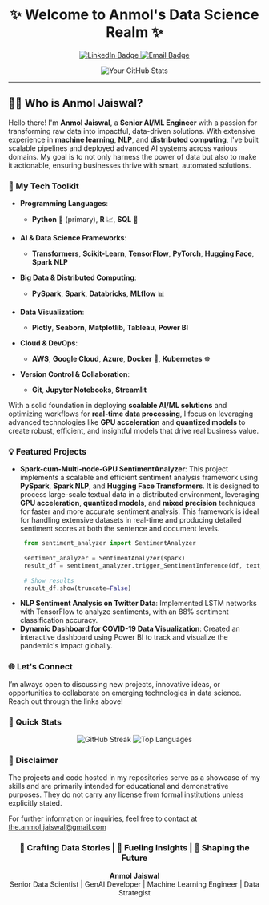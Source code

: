 
<h1 align="center">✨ Welcome to Anmol's Data Science Realm ✨</h1>

<p align="center">
    <a href="https://www.linkedin.com/in/anmol-8756772501/">
        <img src="https://img.shields.io/badge/LinkedIn-blue.svg?style=flat-square&logo=linkedin&labelColor=blue" alt="LinkedIn Badge"/>
    </a>
    <a href="mailto:the.anmol.jaiswal@gmail.com">
        <img src="https://img.shields.io/badge/Email-D14836?style=flat-square&logo=gmail&logoColor=white" alt="Email Badge"/>
    </a>
</p>

<p align="center">
    <img src="https://github-readme-stats.vercel.app/api?username=anmolg1997&show_icons=true&theme=radical" alt="Your GitHub Stats"/>
</p>

---

## 👨‍💻 Who is Anmol Jaiswal?

Hello there! I'm **Anmol Jaiswal**, a **Senior AI/ML Engineer** with a passion for transforming raw data into impactful, data-driven solutions. With extensive experience in **machine learning**, **NLP**, and **distributed computing**, I've built scalable pipelines and deployed advanced AI systems across various domains. My goal is to not only harness the power of data but also to make it actionable, ensuring businesses thrive with smart, automated solutions.

### 🔧 My Tech Toolkit

- **Programming Languages**: 
  - **Python** 🐍 (primary), **R** 📈, **SQL** 💾
  
- **AI & Data Science Frameworks**:
  - **Transformers**, **Scikit-Learn**, **TensorFlow**, **PyTorch**, **Hugging Face**, **Spark NLP**
  
- **Big Data & Distributed Computing**:
  - **PySpark**, **Spark**, **Databricks**, **MLflow** 📊

- **Data Visualization**:
  - **Plotly**, **Seaborn**, **Matplotlib**, **Tableau**, **Power BI**
  
- **Cloud & DevOps**:
  - **AWS**, **Google Cloud**, **Azure**, **Docker** 🐳, **Kubernetes** ☸️

- **Version Control & Collaboration**:
  - **Git**, **Jupyter Notebooks**, **Streamlit**

With a solid foundation in deploying **scalable AI/ML solutions** and optimizing workflows for **real-time data processing**, I focus on leveraging advanced technologies like **GPU acceleration** and **quantized models** to create robust, efficient, and insightful models that drive real business value.

### 💡 Featured Projects

- **Spark-cum-Multi-node-GPU SentimentAnalyzer**: This project implements a scalable and efficient sentiment analysis framework using **PySpark**, **Spark NLP**, and **Hugging Face Transformers**. It is designed to process large-scale textual data in a distributed environment, leveraging **GPU acceleration**, **quantized models**, and **mixed precision** techniques for faster and more accurate sentiment analysis. This framework is ideal for handling extensive datasets in real-time and producing detailed sentiment scores at both the sentence and document levels.
  ```python
   from sentiment_analyzer import SentimentAnalyzer
   
   sentiment_analyzer = SentimentAnalyzer(spark)
   result_df = sentiment_analyzer.trigger_SentimentInference(df, text_column="text", sentParse=True)
   
   # Show results
   result_df.show(truncate=False)
  ```
- **NLP Sentiment Analysis on Twitter Data**: Implemented LSTM networks with TensorFlow to analyze sentiments, with an 88% sentiment classification accuracy.
- **Dynamic Dashboard for COVID-19 Data Visualization**: Created an interactive dashboard using Power BI to track and visualize the pandemic's impact globally.

### 🌐 Let's Connect

I’m always open to discussing new projects, innovative ideas, or opportunities to collaborate on emerging technologies in data science. Reach out through the links above!

### 🚀 Quick Stats

<p align="center">
    <img src="https://github-readme-streak-stats.herokuapp.com/?user=anmolg1997&theme=dark" alt="GitHub Streak"/>
    <img src="https://github-readme-stats.vercel.app/api/top-langs/?username=anmolg1997&layout=compact&theme=vision-friendly-dark" alt="Top Languages"/>
</p>

### 📜 Disclaimer

The projects and code hosted in my repositories serve as a showcase of my skills and are primarily intended for educational and demonstrative purposes. They do not carry any license from formal institutions unless explicitly stated.

For further information or inquiries, feel free to contact at the.anmol.jaiswal@gmail.com

<h3 align="center">💼 Crafting Data Stories | 🚀 Fueling Insights | 🌟 Shaping the Future</h3>

<p align="center">
    <b>Anmol Jaiswal</b><br>
    Senior Data Scientist | GenAI Developer | Machine Learning Engineer | Data Strategist
</p>
